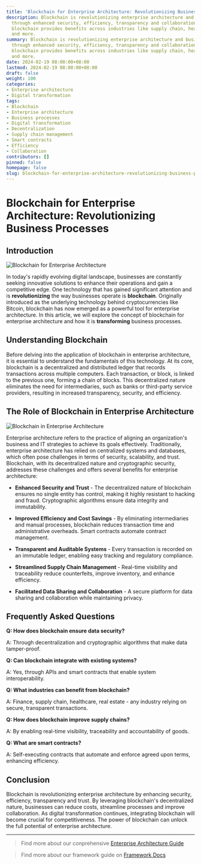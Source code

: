 ```yaml
---
title: 'Blockchain for Enterprise Architecture: Revolutionizing Business Processes'
description: Blockchain is revolutionizing enterprise architecture and business processes
  through enhanced security, efficiency, transparency and collaboration. Integrating
  blockchain provides benefits across industries like supply chain, healthcare, finance
  and more.
summary: Blockchain is revolutionizing enterprise architecture and business processes
  through enhanced security, efficiency, transparency and collaboration. Integrating
  blockchain provides benefits across industries like supply chain, healthcare, finance
  and more.
date: 2024-02-19 08:00:00+08:00
lastmod: 2024-02-19 08:00:00+08:00
draft: false
weight: 100
categories:
- Enterprise architecture
- Digital transformation
tags:
- Blockchain
- Enterprise architecture
- Business processes
- Digital transformation
- Decentralization
- Supply chain management
- Smart contracts
- Efficiency
- Collaboration
contributors: []
pinned: false
homepage: false
slug: blockchain-for-enterprise-architecture-revolutionizing-business-processes
---
```



# Blockchain for Enterprise Architecture: Revolutionizing Business Processes

## Introduction

![Blockchain for Enterprise Architecture](https://cdn.sa.net/2024/02/17/vKLecVEdISl8tWq.png)

In today's rapidly evolving digital landscape, businesses are constantly seeking innovative solutions to enhance their operations and gain a competitive edge. One technology that has gained significant attention and is **revolutionizing** the way businesses operate is **blockchain**. Originally introduced as the underlying technology behind cryptocurrencies like Bitcoin, blockchain has now emerged as a powerful tool for enterprise architecture. In this article, we will explore the concept of blockchain for enterprise architecture and how it is **transforming** business processes. 

## Understanding Blockchain

Before delving into the application of blockchain in enterprise architecture, it is essential to understand the fundamentals of this technology. At its core, blockchain is a decentralized and distributed ledger that records transactions across multiple computers. Each transaction, or block, is linked to the previous one, forming a chain of blocks. This decentralized nature eliminates the need for intermediaries, such as banks or third-party service providers, resulting in increased transparency, security, and efficiency.

## The Role of Blockchain in Enterprise Architecture

![Blockchain in Enterprise Architecture](https://cdn.sa.net/2024/02/17/p7uHFL56zqCyWSj.png)

Enterprise architecture refers to the practice of aligning an organization's business and IT strategies to achieve its goals effectively. Traditionally, enterprise architecture has relied on centralized systems and databases, which often pose challenges in terms of security, scalability, and trust. Blockchain, with its decentralized nature and cryptographic security, addresses these challenges and offers several benefits for enterprise architecture:

- **Enhanced Security and Trust** - The decentralized nature of blockchain ensures no single entity has control, making it highly resistant to hacking and fraud. Cryptographic algorithms ensure data integrity and immutability.

- **Improved Efficiency and Cost Savings** - By eliminating intermediaries and manual processes, blockchain reduces transaction time and administrative overheads. Smart contracts automate contract management.

- **Transparent and Auditable Systems** - Every transaction is recorded on an immutable ledger, enabling easy tracking and regulatory compliance. 

- **Streamlined Supply Chain Management** - Real-time visibility and traceability reduce counterfeits, improve inventory, and enhance efficiency.

- **Facilitated Data Sharing and Collaboration** - A secure platform for data sharing and collaboration while maintaining privacy.

## Frequently Asked Questions

**Q: How does blockchain ensure data security?**

A: Through decentralization and cryptographic algorithms that make data tamper-proof.

**Q: Can blockchain integrate with existing systems?** 

A: Yes, through APIs and smart contracts that enable system interoperability.

**Q: What industries can benefit from blockchain?**

A: Finance, supply chain, healthcare, real estate - any industry relying on secure, transparent transactions.

**Q: How does blockchain improve supply chains?**

A: By enabling real-time visibility, traceability and accountability of goods.

**Q: What are smart contracts?**

A: Self-executing contracts that automate and enforce agreed upon terms, enhancing efficiency.

## Conclusion

Blockchain is revolutionizing enterprise architecture by enhancing security, efficiency, transparency and trust. By leveraging blockchain's decentralized nature, businesses can reduce costs, streamline processes and improve collaboration. As digital transformation continues, integrating blockchain will become crucial for competitiveness. The power of blockchain can unlock the full potential of enterprise architecture.

---

> Find more about our conprehensive [Enterprise Architecture Guide](/docs/ultimate-guides/chapter-1.1-introduction-of-enterprise-architecture/)

> Find more about our framework guide on [Framework Docs](/docs/frameworks/)
